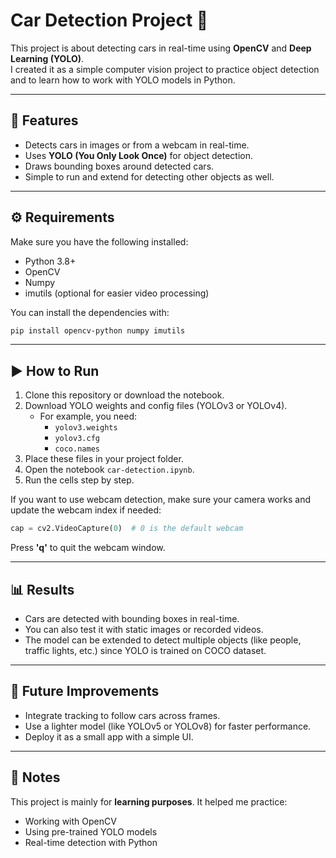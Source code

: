 # Car Detection Project 🚗

This project is about detecting cars in real-time using **OpenCV** and **Deep Learning (YOLO)**.  
I created it as a simple computer vision project to practice object detection and to learn how to work with YOLO models in Python.  

---

## 📌 Features  
- Detects cars in images or from a webcam in real-time.  
- Uses **YOLO (You Only Look Once)** for object detection.  
- Draws bounding boxes around detected cars.  
- Simple to run and extend for detecting other objects as well.  

---

## ⚙️ Requirements  
Make sure you have the following installed:  

- Python 3.8+  
- OpenCV  
- Numpy  
- imutils (optional for easier video processing)  

You can install the dependencies with:  

```bash
pip install opencv-python numpy imutils
```

---

## ▶️ How to Run  
1. Clone this repository or download the notebook.  
2. Download YOLO weights and config files (YOLOv3 or YOLOv4).  
   - For example, you need:  
     - `yolov3.weights`  
     - `yolov3.cfg`  
     - `coco.names`  
3. Place these files in your project folder.  
4. Open the notebook `car-detection.ipynb`.  
5. Run the cells step by step.  

If you want to use webcam detection, make sure your camera works and update the webcam index if needed:  

```python
cap = cv2.VideoCapture(0)  # 0 is the default webcam
```

Press **'q'** to quit the webcam window.  

---

## 📊 Results  
- Cars are detected with bounding boxes in real-time.  
- You can also test it with static images or recorded videos.  
- The model can be extended to detect multiple objects (like people, traffic lights, etc.) since YOLO is trained on COCO dataset.  

---

## 🚀 Future Improvements  
- Integrate tracking to follow cars across frames.  
- Use a lighter model (like YOLOv5 or YOLOv8) for faster performance.  
- Deploy it as a small app with a simple UI.  

---

## 📖 Notes  
This project is mainly for **learning purposes**. It helped me practice:  
- Working with OpenCV  
- Using pre-trained YOLO models  
- Real-time detection with Python  
